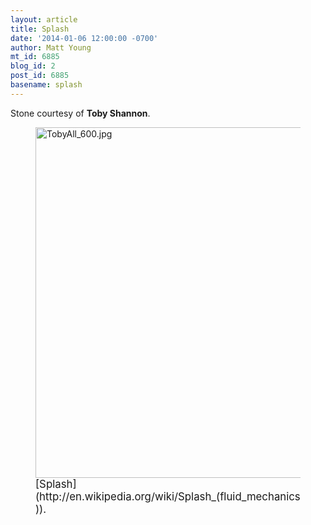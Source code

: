 ```yaml
---
layout: article
title: Splash
date: '2014-01-06 12:00:00 -0700'
author: Matt Young
mt_id: 6885
blog_id: 2
post_id: 6885
basename: splash
---
```

Stone courtesy of **Toby Shannon**.

<figure>
<img src="http://pandasthumb.org/archives/2013/12/31/TobyAll_600.jpg" alt="TobyAll_600.jpg" width="600" height="561" />
<figcaption markdown="span">
<big>[Splash](http://en.wikipedia.org/wiki/Splash_(fluid_mechanics)).</big>

</figcaption>
</figure>
